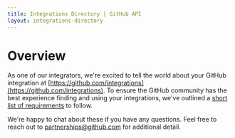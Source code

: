 ```yaml
---
title: Integrations Directory | GitHub API
layout: integrations-directory
---
```


# Overview

As one of our integrators, we're excited to tell the world about your GitHub integration at [https://github.com/integrations](https://github.com/integrations). To ensure the GitHub community has the best experience finding and using your integrations, we've outlined a [short list of requirements](/integrations-directory/getting-listed/) to follow.

We're happy to chat about these if you have any questions. Feel free to reach out to [partnerships@github.com](mailto:partnerships@github.com) for additional detail.

